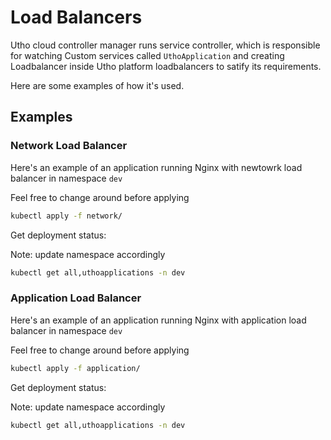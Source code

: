 # Load Balancers

Utho cloud controller manager runs service controller, which is
responsible for watching Custom services called `UthoApplication` and creating Loadbalancer inside Utho platform
loadbalancers to satify its requirements. 

Here are some examples of how it's used.

## Examples

### Network Load Balancer

Here's an example of an application running Nginx with newtowrk load balancer in namespace `dev` 

Feel free to change around before applying

```bash
kubectl apply -f network/
```

Get deployment status:

Note: update namespace accordingly
```bash
kubectl get all,uthoapplications -n dev
```

### Application Load Balancer

Here's an example of an application running Nginx with application load balancer in namespace `dev` 

Feel free to change around before applying
```bash
kubectl apply -f application/
```

Get deployment status:

Note: update namespace accordingly
```bash
kubectl get all,uthoapplications -n dev
```
